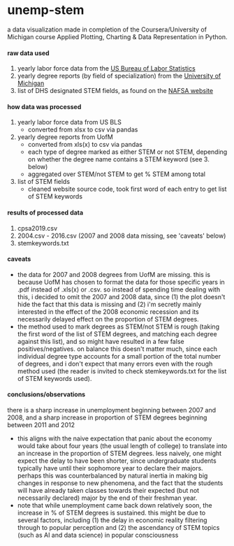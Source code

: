 # unemp-stem
  
a data visualization made in completion of the Coursera/University of Michigan course Applied Plotting, Charting & Data Representation in Python.

#### raw data used

1. yearly labor force data from the [US Bureau of Labor Statistics](https://www.bls.gov/cps/tables.htm)
2. yearly degree reports (by field of specialization) from the [University of Michigan](https://ro.umich.edu/reports/degrees)
3. list of DHS designated STEM fields, as found on the [NAFSA website](https://www.nafsa.org/professional-resources/browse-by-interest/dhs-stem-designated-degree-program-list-2012)

#### how data was processed

1. yearly labor force data from US BLS
   - converted from xlsx to csv via pandas
2. yearly degree reports from UofM
   - converted from xls(x) to csv via pandas
   - each type of degree marked as either STEM or not STEM, depending on whether the degree name contains a STEM keyword (see 3. below)
   - aggregated over STEM/not STEM to get % STEM among total
3. list of STEM fields
   - cleaned website source code, took first word of each entry to get list of STEM keywords

#### results of processed data

1. cpsa2019.csv
2. 2004.csv - 2016.csv (2007 and 2008 data missing, see 'caveats' below)
3. stemkeywords.txt

#### caveats

- the data for 2007 and 2008 degrees from UofM are missing. this is because UofM has chosen to format the data for those specific years in .pdf instead of .xls(x) or .csv. so instead of spending time dealing with this, i decided to omit the 2007 and 2008 data, since (1) the plot doesn't hide the fact that this data is missing and (2) i'm secretly mainly interested in the effect of the 2008 economic recession and its necessarily delayed effect on the proportion of STEM degrees.
- the method used to mark degrees as STEM/not STEM is rough (taking the first word of the list of STEM degrees, and matching each degree against this list), and so might have resulted in a few false positives/negatives. on balance this doesn't matter much, since each individual degree type accounts for a small portion of the total number of degrees, and i don't expect that many errors even with the rough method used (the reader is invited to check stemkeywords.txt for the list of STEM keywords used).

#### conclusions/observations

there is a sharp increase in unemployment beginning between 2007 and 2008, and a sharp increase in proportion of STEM degrees beginning between 2011 and 2012
- this aligns with the naive expectation that panic about the economy would take about four years (the usual length of college) to translate into an increase in the proportion of STEM degrees. less naively, one might expect the delay to have been shorter, since undergraduate students typically have until their sophomore year to declare their majors. perhaps this was counterbalanced by natural inertia in making big changes in response to new phenomena, and the fact that the students will have already taken classes towards their expected (but not necessarily declared) major by the end of their freshman year.
- note that while unemployment came back down relatively soon, the increase in % of STEM degrees is sustained. this might be due to several factors, including (1) the delay in economic reality filtering through to popular perception and (2) the ascendancy of STEM topics (such as AI and data science) in popular consciousness
